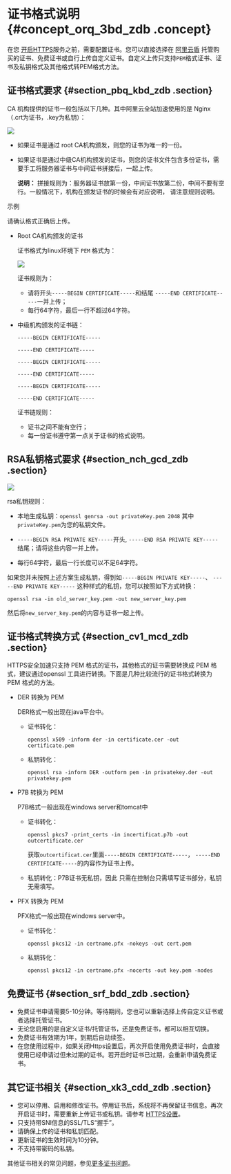 # 证书格式说明 {#concept_orq_3bd_zdb .concept}

在您 [开启HTTPS](intl.zh-CN/用户指南/HTTPS设置/HTTPS设置.md)服务之前，需要配置证书。您可以直接选择在 [阿里云盾](https://yundun.console.aliyun.com/?spm=a2c4g.11186623.2.6.Wf9Wre&p=cas#/cas/home) 托管购买的证书、免费证书或自行上传自定义证书。自定义上传只支持`PEM`格式证书、证书及私钥格式及其他格式转PEM格式方法。

## 证书格式要求 {#section_pbq_kbd_zdb .section}

CA 机构提供的证书一般包括以下几种。其中阿里云全站加速使用的是 Nginx （.crt为证书，.key为私钥）：

![](http://static-aliyun-doc.oss-cn-hangzhou.aliyuncs.com/assets/img/13470/15487484084546_zh-CN.png)

-   如果证书是通过 root CA机构颁发，则您的证书为唯一的一份。
-   如果证书是通过中级CA机构颁发的证书，则您的证书文件包含多份证书，需要手工将服务器证书与中间证书拼接后，一起上传。

    **说明：** 拼接规则为：服务器证书放第一份，中间证书放第二份，中间不要有空行。一般情况下，机构在颁发证书的时候会有对应说明， 请注意规则说明。


示例

请确认格式正确后上传。

-   Root CA机构颁发的证书

    证书格式为linux环境下 `PEM` 格式为：

    ![](http://static-aliyun-doc.oss-cn-hangzhou.aliyuncs.com/assets/img/13470/15487484084547_zh-CN.png)

    证书规则为：

    -   请将开头`-----BEGIN CERTIFICATE-----`和结尾 `-----END CERTIFICATE-----`一并上传；
    -   每行64字符，最后一行不超过64字符。
-   中级机构颁发的证书链：

    `-----BEGIN CERTIFICATE-----`

    `-----END CERTIFICATE-----`

    `-----BEGIN CERTIFICATE-----`

    `-----END CERTIFICATE-----`

    `-----BEGIN CERTIFICATE-----`

    `-----END CERTIFICATE-----`

    证书链规则：

    -   证书之间不能有空行；
    -   每一份证书遵守第一点关于证书的格式说明。

## RSA私钥格式要求 {#section_nch_gcd_zdb .section}

![](http://static-aliyun-doc.oss-cn-hangzhou.aliyuncs.com/assets/img/13470/15487484084548_zh-CN.png)

rsa私钥规则：

-   本地生成私钥：`openssl genrsa -out privateKey.pem 2048` 其中`privateKey.pem`为您的私钥文件。

-   `-----BEGIN RSA PRIVATE KEY-----`开头, `-----END RSA PRIVATE KEY-----` 结尾；请将这些内容一并上传。

-   每行64字符，最后一行长度可以不足64字符。


如果您并未按照上述方案生成私钥，得到如`-----BEGIN PRIVATE KEY-----`、 `-----END PRIVATE KEY-----` 这种样式的私钥，您可以按照如下方式转换：

```
openssl rsa -in old_server_key.pem -out new_server_key.pem
```

然后将`new_server_key.pem`的内容与证书一起上传。

## 证书格式转换方式 {#section_cv1_mcd_zdb .section}

HTTPS安全加速只支持 PEM 格式的证书，其他格式的证书需要转换成 PEM 格式，建议通过openssl 工具进行转换。下面是几种比较流行的证书格式转换为 PEM 格式的方法。

-   DER 转换为 PEM

    DER格式一般出现在java平台中。

    -   证书转化：

        ```
        openssl x509 -inform der -in certificate.cer -out certificate.pem
        ```

    -   私钥转化：

        ```
        openssl rsa -inform DER -outform pem -in privatekey.der -out privatekey.pem
        ```

-   P7B 转换为 PEM

    P7B格式一般出现在windows server和tomcat中

    -   证书转化：

        ```
        openssl pkcs7 -print_certs -in incertificat.p7b -out outcertificate.cer
        ```

        获取`outcertificat.cer`里面`-----BEGIN CERTIFICATE-----`， `-----END CERTIFICATE-----`的内容作为证书上传。

    -   私钥转化：P7B证书无私钥，因此 只需在控制台只需填写证书部分，私钥无需填写。
-   PFX 转换为 PEM

    PFX格式一般出现在windows server中。

    -   证书转化：

        ```
        openssl pkcs12 -in certname.pfx -nokeys -out cert.pem
        ```

    -   私钥转化：

        ```
        openssl pkcs12 -in certname.pfx -nocerts -out key.pem -nodes
        ```


## 免费证书 {#section_srf_bdd_zdb .section}

-   免费证书申请需要5-10分钟。等待期间，您也可以重新选择上传自定义证书或者选择托管证书。
-   无论您启用的是自定义证书/托管证书，还是免费证书，都可以相互切换。
-   免费证书有效期为1年，到期后自动续签。
-   在您使用过程中，如果关闭Https设置后，再次开启使用免费证书时，会直接使用已经申请过但未过期的证书。若开启时证书已过期，会重新申请免费证书。

## 其它证书相关 {#section_xk3_cdd_zdb .section}

-   您可以停用、启用和修改证书。停用证书后，系统将不再保留证书信息。再次开启证书时，需要重新上传证书或私钥。请参考 [HTTPS设置](intl.zh-CN/用户指南/HTTPS设置/HTTPS设置.md)。
-   只支持带SNI信息的SSL/TLS“握手”。
-   请确保上传的证书和私钥匹配。
-   更新证书的生效时间为10分钟。
-   不支持带密码的私钥。

其他证书相关的常见问题，参见[更多证书问题](https://www.alibabacloud.com/help/zh/doc-detail/102447.htm)。

